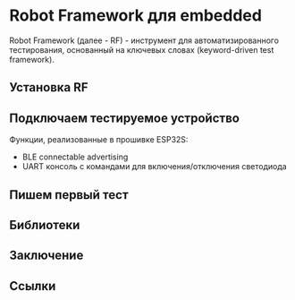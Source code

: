 # Robot Framework для embedded

Robot Framework (далее - RF) - инструмент для автоматизированного тестирования, основанный на ключевых словах (keyword-driven test framework).

## Установка RF


## Подключаем тестируемое устройство

Функции, реализованные в прошивке ESP32S:
- BLE connectable advertising
- UART консоль с командами для включения/отключения светодиода

## Пишем первый тест


## Библиотеки


## Заключение

## Ссылки
